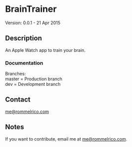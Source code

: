 # BrainTrainer

Version: 0.0.1 - 21 Apr 2015

## Description

An Apple Watch app to train your brain.   

### Documentation
Branches:  
master = Production branch  
dev = Development branch  

## Contact

<me@rommelrico.com>

## Notes

If you want to contribute, email me at <me@rommelrico.com>.  
